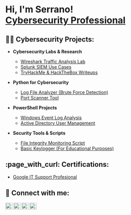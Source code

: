 <h1>Hi, I'm Serrano! <br/> <a href="https://www.linkedin.com/in/stephan-serrano-443181383/">Cybersecurity Professional</a></h1>

<h2>👨‍💻 Cybersecurity Projects:</h2>

- <b>Cybersecurity Labs & Research</b>
  - [Wireshark Traffic Analysis Lab](https://github.com/theadeserrano/Wireshark-Lab)
  - [Splunk SIEM Use Cases](https://github.com/theadeserrano/SIEM-Detection-Lab)
  - [TryHackMe & HackTheBox Writeups](https://github.com/theadeserrano/CTF-Writeups)

- <b>Python for Cybersecurity</b>
  - [Log File Analyzer (Brute Force Detection)](https://github.com/theadeserrano/Log-Analyzer)
  - [Port Scanner Tool](https://github.com/theadeserrano/Port-Scanner)

- <b>PowerShell Projects</b>
  - [Windows Event Log Analysis](https://github.com/theadeserrano/EventLog-Analysis)
  - [Active Directory User Management](https://github.com/theadeserrano/AD-User-Management)

- <b>Security Tools & Scripts</b>
  - [File Integrity Monitoring Script](https://github.com/theadeserrano/File-Integrity-Monitor)
  - [Basic Keylogger (For Educational Purposes)](https://github.com/theadeserrano/Keylogger-Demo)

<h2> :page_with_curl: Certifications:</h2>

  - [Google IT Support Profesional](https://www.credly.com/badges/c58885b5-ccda-49d8-8b9b-565dba0c821d/linked_in_profile)

<h2> 🤳 Connect with me:</h2>

[<img align="left" alt="YouTube" width="22px" src="https://cdn.jsdelivr.net/npm/simple-icons@v3/icons/youtube.svg" />][youtube]
[<img align="left" alt="Twitter" width="22px" src="https://cdn.jsdelivr.net/npm/simple-icons@v3/icons/twitter.svg" />][twitter]
[<img align="left" alt="LinkedIn" width="22px" src="https://cdn.jsdelivr.net/npm/simple-icons@v3/icons/linkedin.svg" />][linkedin]
[<img align="left" alt="Instagram" width="22px" src="https://cdn.jsdelivr.net/npm/simple-icons@v3/icons/instagram.svg" />][instagram]

[twitter]: https://twitter.com/theadeserrano
[youtube]: https://www.youtube.com/@SerranoLately
[instagram]: https://www.instagram.com/theadeserrano
[linkedin]: https://linkedin.com/in/stephan-serrano-443181383/
